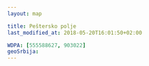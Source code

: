 ```yaml
---
layout: map

title: Peštersko polje
last_modified_at: 2018-05-20T16:01:50+02:00

WDPA: [555588627, 903022]
geoSrbija:
---
```

